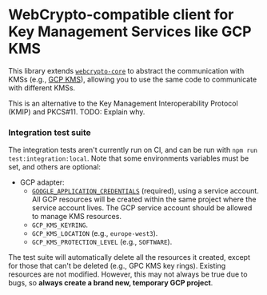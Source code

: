 # WebCrypto-compatible client for Key Management Services like GCP KMS

This library extends [`webcrypto-core`](https://www.npmjs.com/package/webcrypto-core) to abstract the communication with KMSs (e.g., [GCP KMS](https://cloud.google.com/security-key-management)), allowing you to use the same code to communicate with different KMSs.

This is an alternative to the Key Management Interoperability Protocol (KMIP) and PKCS#11. TODO: Explain why.

### Integration test suite

The integration tests aren't currently run on CI, and can be run with `npm run test:integration:local`. Note that some environments variables must be set, and others are optional:

- GCP adapter:
  - [`GOOGLE_APPLICATION_CREDENTIALS`](https://cloud.google.com/docs/authentication/getting-started) (required), using a service account. All GCP resources will be created within the same project where the service account lives. The GCP service account should be allowed to manage KMS resources.
  - `GCP_KMS_KEYRING`.
  - `GCP_KMS_LOCATION` (e.g., `europe-west3`).
  - `GCP_KMS_PROTECTION_LEVEL` (e.g., `SOFTWARE`).

The test suite will automatically delete all the resources it created, except for those that can't be deleted (e.g., GPC KMS key rings). Existing resources are not modified. However, this may not always be true due to bugs, so **always create a brand new, temporary GCP project**.
